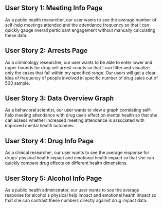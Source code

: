 ## User Story 1: Meeting Info Page
As a public health researcher, our user wants to see the average number of self-help meetings attended and the attendance frequency so that I can quickly gauge overall participant engagement without manually calculating these data.

## User Story 2: Arrests Page
As a criminology researcher, our user wants to be able to enter lower and upper bounds for drug sell arrest counts so that I can filter and visualize only the cases that fall within my specified range. Our users will get a clear idea of frequency of people involved in specific number of drug sales out of 500 sample.

## User Story 3: Data Overview Graph
As a behavioral scientist, our user wants to view a graph correlating self-help meeting attendance with drug use’s effect on mental health so that she can assess whether increased meeting attendance is associated with improved mental health outcomes.

## User Story 4: Drug Info Page
As a clinical researcher, our user wants to see the average response for drugs’ physical health impact and emotional health impact so that she can quickly compare drug effects on different health dimensions.

## User Story 5: Alcohol Info Page
As a public health administrator, our user wants to see the average response for alcohol's physical help impact and emotional health impact so that she can contrast these numbers directly against drug impact data.

